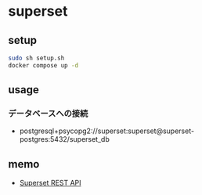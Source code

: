 # superset

## setup
```bash
sudo sh setup.sh
docker compose up -d
```

## usage
### データベースへの接続
- postgresql+psycopg2://superset:superset@superset-postgres:5432/superset_db

## memo
- [Superset REST API](https://superset.apache.org/docs/api)
